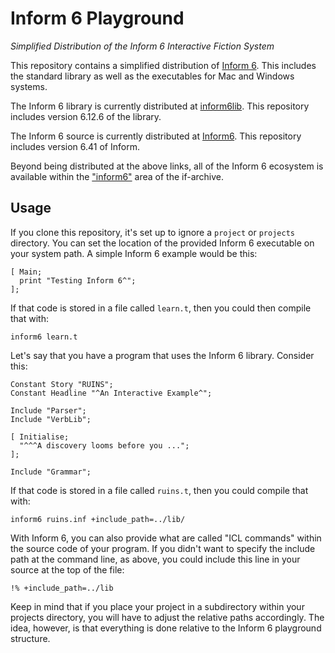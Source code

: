 # Inform 6 Playground

_Simplified Distribution of the Inform 6 Interactive Fiction System_

This repository contains a simplified distribution of [Inform 6](https://www.inform-fiction.org/). This includes the standard library as well as the executables for Mac and Windows systems.

The Inform 6 library is currently distributed at [inform6lib](https://gitlab.com/DavidGriffith/inform6lib). This repository includes version 6.12.6 of the library.

The Inform 6 source is currently distributed at [Inform6](https://github.com/DavidKinder/Inform6). This repository includes version 6.41 of Inform.

Beyond being distributed at the above links, all of the Inform 6 ecosystem is available within the ["inform6"](https://ifarchive.org/indexes/if-archive/infocom/compilers/inform6/) area of the if-archive.

## Usage

If you clone this repository, it's set up to ignore a `project` or `projects` directory. You can set the location of the provided Inform 6 executable on your system path. A simple Inform 6 example would be this:

```inform6
[ Main;
  print "Testing Inform 6^";
];
```

If that code is stored in a file called `learn.t`, then you could then compile that with:

`inform6 learn.t`

Let's say that you have a program that uses the Inform 6 library. Consider this:

```inform6
Constant Story "RUINS";
Constant Headline "^An Interactive Example^";

Include "Parser";
Include "VerbLib";

[ Initialise;
  "^^^A discovery looms before you ...";
];

Include "Grammar";
```

If that code is stored in a file called `ruins.t`, then you could compile that with:

`inform6 ruins.inf +include_path=../lib/`

With Inform 6, you can also provide what are called "ICL commands" within the source code of your program. If you didn't want to specify the include path at the command line, as above, you could include this line in your source at the top of the file:

```inform6
!% +include_path=../lib
```

Keep in mind that if you place your project in a subdirectory within your projects directory, you will have to adjust the relative paths accordingly. The idea, however, is that everything is done relative to the Inform 6 playground structure.
